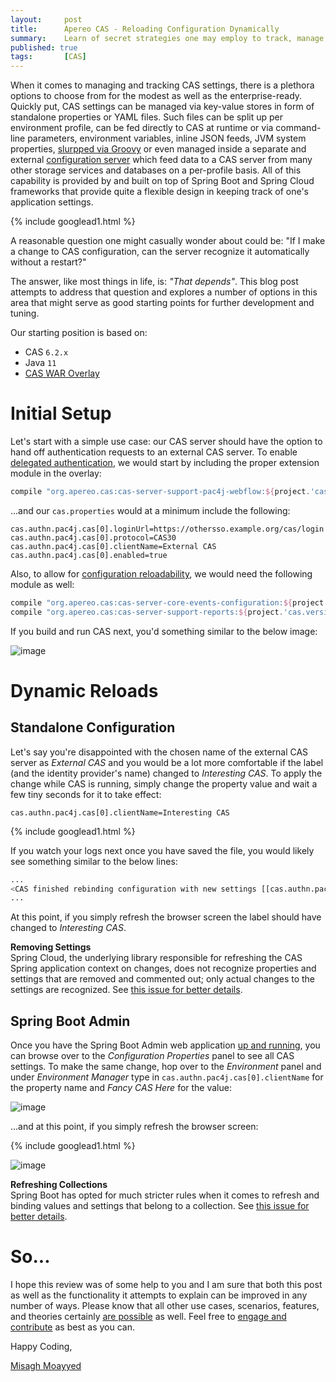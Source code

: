```yaml
---
layout:     post
title:      Apereo CAS - Reloading Configuration Dynamically
summary:    Learn of secret strategies one may employ to track, manage and dynamically reload CAS configuration and settings without hair loss.
published: true
tags:       [CAS]
---
```


When it comes to managing and tracking CAS settings, there is a plethora options to choose from for the modest as well as the enterprise-ready. Quickly put, CAS settings can be managed via key-value stores in form of standalone properties or YAML files. Such files can be split up per environment profile, can be fed directly to CAS at runtime or via command-line parameters, environment variables, inline JSON feeds, JVM system properties, [slurpped via Groovy](/2018/11/02/cas6-groovy-config-slurper/) or even managed inside a separate and external [configuration server](/2018/10/25/cas6-cloud-config-server/) which feed data to a CAS server from many other storage services and databases on a per-profile basis. All of this capability is provided by and built on top of Spring Boot and Spring Cloud frameworks that provide quite a flexible design in keeping track of one's application settings.

{% include googlead1.html  %}

A reasonable question one might casually wonder about could be: "If I make a change to CAS configuration, can the server recognize it automatically without a restart?"

The answer, like most things in life, is: *"That depends"*. This blog post attempts to address that question and explores a number of options in this area that might serve as good starting points for further development and tuning.

Our starting position is based on:

- CAS `6.2.x`
- Java `11`
- [CAS WAR Overlay](https://github.com/apereo/cas-overlay-template)

# Initial Setup

Let's start with a simple use case: our CAS server should have the option to hand off authentication requests to an external CAS server. To enable [delegated authentication](https://apereo.github.io/cas/6.2.x/integration/Delegate-Authentication.html), we would start by including the proper extension module in the overlay:

```gradle
compile "org.apereo.cas:cas-server-support-pac4j-webflow:${project.'cas.version'}"
```

...and our `cas.properties` would at a minimum include the following:

```
cas.authn.pac4j.cas[0].loginUrl=https://othersso.example.org/cas/login
cas.authn.pac4j.cas[0].protocol=CAS30
cas.authn.pac4j.cas[0].clientName=External CAS
cas.authn.pac4j.cas[0].enabled=true
```

Also, to allow for [configuration reloadability](https://apereo.github.io/cas/6.2.x/configuration/Configuration-Management-Reload.html), we would need the following module as well:

```gradle
compile "org.apereo.cas:cas-server-core-events-configuration:${project.'cas.version'}"
compile "org.apereo.cas:cas-server-support-reports:${project.'cas.version'}"
```

If you build and run CAS next, you'd something similar to the below image:

![image](https://user-images.githubusercontent.com/1205228/61612088-c7cf1f80-ac72-11e9-91ab-34c945259dee.png)

# Dynamic Reloads

## Standalone Configuration

Let's say you're disappointed with the chosen name of the external CAS server as *External CAS* and you would be a lot more comfortable if the label (and the identity provider's name) changed to *Interesting CAS*. To apply the change while CAS is running, simply change the property value and wait a few tiny seconds for it to take effect:

```
cas.authn.pac4j.cas[0].clientName=Interesting CAS
```

{% include googlead1.html  %}

If you watch your logs next once you have saved the file, you would likely see something similar to the below lines:

```bash
...
<CAS finished rebinding configuration with new settings [[cas.authn.pac4j.cas[0].clientName]]>
...
```

At this point, if you simply refresh the browser screen the label should have changed to *Interesting CAS*.

<div class="alert alert-info">
<strong>Removing Settings</strong><br/>Spring Cloud, the underlying library responsible for refreshing the CAS Spring application context on changes, does not recognize properties and settings that are removed and commented out; only actual changes to the settings are recognized. See <a href="https://github.com/spring-cloud/spring-cloud-config/issues/476">this issue for better details</a>.
</div>

## Spring Boot Admin

Once you have the Spring Boot Admin web application [up and running](/2018/10/22/cas6-springboot-admin-server/), you can browse over to the *Configuration Properties* panel to see all CAS settings. To make the same change, hop over to the *Environment* panel and under *Environment Manager* type in `cas.authn.pac4j.cas[0].clientName` for the property name and *Fancy CAS Here* for the value:

![image](https://user-images.githubusercontent.com/1205228/61623008-27392980-ac8b-11e9-8c9d-fa377f27f976.png)


...and at this point, if you simply refresh the browser screen:

{% include googlead1.html  %}

![image](https://user-images.githubusercontent.com/1205228/61623183-6c5d5b80-ac8b-11e9-8490-9169d36aaf5b.png)

<div class="alert alert-info">
<strong>Refreshing Collections</strong><br/>Spring Boot has opted for much stricter rules when it comes to refresh and binding values and settings that belong to a collection. See <a href="https://github.com/spring-projects/spring-boot/issues/9137">this issue for better details</a>.
</div>

# So...

I hope this review was of some help to you and I am sure that both this post as well as the functionality it attempts to explain can be improved in any number of ways. Please know that all other use cases, scenarios, features, and theories certainly [are possible](https://apereo.github.io/2017/02/18/onthe-theoryof-possibility/) as well. Feel free to [engage and contribute](https://apereo.github.io/cas/developer/Contributor-Guidelines.html) as best as you can.

Happy Coding,

[Misagh Moayyed](https://fawnoos.com)